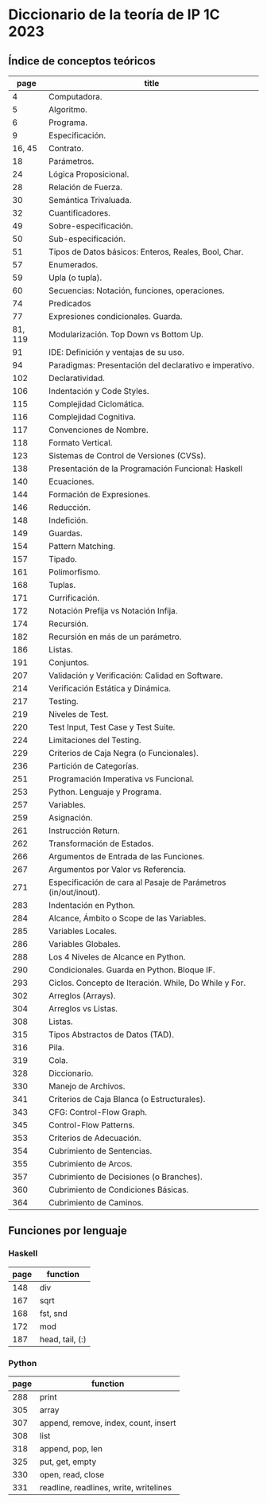 # Diccionario de la teoría de IP 1C 2023
## Índice de conceptos teóricos
|page|title|
|--|--|
|4|Computadora.|
|5|Algoritmo.|
|6|Programa.|
|9|Especificación.|
|16, 45|Contrato.|
|18|Parámetros.|
|24|Lógica Proposicional.|
|28|Relación de Fuerza.|
|30|Semántica Trivaluada.|
|32|Cuantificadores.|
|49|Sobre-especificación.|
|50|Sub-especificación.|
|51|Tipos de Datos básicos: Enteros, Reales, Bool, Char.|
|57|Enumerados.|
|59|Upla (o tupla).|
|60|Secuencias: Notación, funciones, operaciones.|
|74|Predicados|
|77|Expresiones condicionales. Guarda.|
|81, 119|Modularización. Top Down vs Bottom Up.|
|91|IDE: Definición y ventajas de su uso.|
|94|Paradigmas: Presentación del declarativo e imperativo.|
|102|Declaratividad.|
|106|Indentación y Code Styles.|
|115|Complejidad Ciclomática.|
|116|Complejidad Cognitiva.|
|117|Convenciones de Nombre.|
|118|Formato Vertical.|
|123|Sistemas de Control de Versiones (CVSs).|
|138|Presentación de la Programación Funcional: Haskell|
|140|Ecuaciones.|
|144|Formación de Expresiones.|
|146|Reducción.|
|148|Indefición.|
|149|Guardas.|
|154|Pattern Matching.|
|157|Tipado.|
|161|Polimorfismo.|
|168|Tuplas.|
|171|Currificación.|
|172|Notación Prefija vs Notación Infija.|
|174|Recursión.|
|182|Recursión en más de un parámetro.|
|186|Listas.|
|191|Conjuntos.|
|207|Validación y Verificación: Calidad en Software.|
|214|Verificación Estática y Dinámica.|
|217|Testing.|
|219|Niveles de Test.|
|220|Test Input, Test Case y Test Suite.|
|224|Limitaciones del Testing.|
|229|Criterios de Caja Negra (o Funcionales).|
|236|Partición de Categorías.|
|251|Programación Imperativa vs Funcional.|
|253|Python. Lenguaje y Programa.|
|257|Variables.|
|259|Asignación.|
|261|Instrucción Return.|
|262|Transformación de Estados.|
|266|Argumentos de Entrada de las Funciones.|
|267|Argumentos por Valor vs Referencia.|
|271|Especificación de cara al Pasaje de Parámetros (in/out/inout).|
|283|Indentación en Python.|
|284|Alcance, Ámbito o Scope de las Variables.|
|285|Variables Locales.|
|286|Variables Globales.|
|288|Los 4 Niveles de Alcance en Python.|
|290|Condicionales. Guarda en Python. Bloque IF.|
|293|Ciclos. Concepto de Iteración. While, Do While y For.|
|302|Arreglos (Arrays).|
|304|Arreglos vs Listas.|
|308|Listas.|
|315|Tipos Abstractos de Datos (TAD).|
|316|Pila.|
|319|Cola.|
|328|Diccionario.|
|330|Manejo de Archivos.|
|341|Criterios de Caja Blanca (o Estructurales).|
|343|CFG: Control-Flow Graph.|
|345|Control-Flow Patterns.|
|353|Criterios de Adecuación.|
|354|Cubrimiento de Sentencias.|
|355|Cubrimiento de Arcos.|
|357|Cubrimiento de Decisiones (o Branches).|
|360|Cubrimiento de Condiciones Básicas.|
|364|Cubrimiento de Caminos.|



## Funciones por lenguaje
### Haskell
|page|function|
|--|--|
|148|div|
|167|sqrt|
|168|fst, snd|
|172|mod|
|187|head, tail, (:)|

### Python
|page|function|
|--|--|
|288|print|
|305|array|
|307|append, remove, index, count, insert|
|308|list|
|318|append, pop, len|
|325|put, get, empty|
|330|open, read, close|
|331|readline, readlines, write, writelines|
